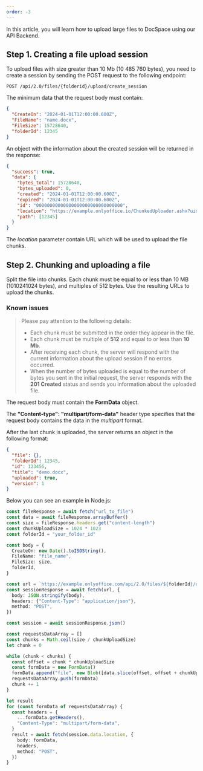 ```yaml
---
order: -3
---
```


In this article, you will learn how to upload large files to DocSpace using our API Backend.

## Step 1. Creating a file upload session

To upload files with size greater than 10 Mb (10 485 760 bytes), you need to create a session by sending the POST request to the following endpoint:

``` http
POST /api/2.0/files/{folderid}/upload/create_session
```

The minimum data that the request body must contain:

``` json
{
  "CreateOn": "2024-01-01T12:00:00.600Z",
  "FileName": "name.docx",
  "FileSize": 15728640,
  "folderId": 12345
}
```

An object with the information about the created session will be returned in the response:

``` json
{
  "success": true,
  "data": {
    "bytes_total": 15728640,
    "bytes_uploaded": 0,
    "created": "2024-01-01T12:00:00.600Z",
    "expired": "2024-01-01T12:00:00.600Z",
    "id": "00000000000000000000000000000000",
    "location": "https://example.onlyoffice.io/ChunkedUploader.ashx?uid=00000000000000000000000000000000",
    "path": [12345]
  }
}
```

The *location* parameter contain URL which will be used to upload the file chunks.

## Step 2. Chunking and uploading a file

Split the file into chunks. Each chunk must be equal to or less than 10 MB (1010241024 bytes), and multiples of 512 bytes. Use the resulting URLs to upload the chunks.

### Known issues

> Please pay attention to the following details:
> 
> - Each chunk must be submitted in the order they appear in the file.
> - Each chunk must be multiple of **512** and equal to or less than **10 Mb**.
> - After receiving each chunk, the server will respond with the current information about the upload session if no errors occurred.
> - When the number of bytes uploaded is equal to the number of bytes you sent in the initial request, the server responds with the **201 Created** status and sends you information about the uploaded file.

The request body must contain the **FormData** object.

The **"Content-type": "multipart/form-data"** header type specifies that the request body contains the data in the *multipart* format.

After the last chunk is uploaded, the server returns an object in the following format:

``` json
{
  "file": {},
  "folderId": 12345,
  "id": 123456,
  "title": "demo.docx",
  "uploaded": true,
  "version": 1
}
```

Below you can see an example in Node.js:

``` ts
const fileResponse = await fetch("url_to_file")
const data = await fileResponse.arrayBuffer()
const size = fileResponse.headers.get("content-length")
const chunkUploadSize = 1024 * 1023
const folderId = "your_folder_id"

const body = {
  CreateOn: new Date().toISOString(),
  FileName: "file_name",
  FileSize: size,
  folderId,
}

const url = `https://example.onlyoffice.com/api/2.0/files/${folderId}/upload/create_session`
const sessionResponse = await fetch(url, {
  body: JSON.stringify(body),
  headers: {"Content-Type": "application/json"},
  method: "POST",
})

const session = await sessionResponse.json()

const requestsDataArray = []
const chunks = Math.ceil(size / chunkUploadSize)
let chunk = 0

while (chunk < chunks) {
  const offset = chunk * chunkUploadSize
  const formData = new FormData()
  formData.append("file", new Blob([data.slice(offset, offset + chunkUploadSize)]))
  requestsDataArray.push(formData)
  chunk += 1
}

let result
for (const formData of requestsDataArray) {
  const headers = {
    ...formData.getHeaders(),
    "Content-Type": "multipart/form-data",
  }
  result = await fetch(session.data.location, {
    body: formData,
    headers,
    method: "POST",
  })
}
```
